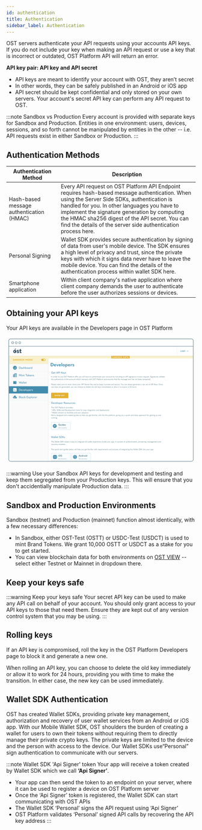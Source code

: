 ```yaml
---
id: authentication
title: Authentication
sidebar_label: Authentication
---
```


OST servers authenticate your API requests using your accounts API keys. If you do not include your key when making an API request or use a key that is incorrect or outdated, OST Platform API will return an error.

**API key pair: API key and API secret**
* API keys are meant to identify your account with OST, they aren’t secret
* In other words, they can be safely published in an Android or iOS app
* API secret should be kept confidential and only stored on your own servers. Your account's secret API key can perform any API request to OST.

:::note Sandbox vs Production
Every account is provided with separate keys for Sandbox and Production. Entities in one environment: users, devices, sessions, and so forth cannot be manipulated by entities in the other -- i.e. API requests exist in either Sandbox or Production.
:::

## Authentication Methods
| Authentication Method	| Description |
| --- | --- |
| Hash-based message authentication (HMAC) | Every API request on OST Platform API Endpoint requires hash-based message authentication. When using the Server Side SDKs, authentication is handled for you. In other languages you have to implement the signature generation by computing the HMAC sha256 digest of the API secret. You can find the details of the server side authentication process here. |
| Personal Signing	| Wallet SDK provides secure authentication by signing of data from user's mobile device. The SDK ensures a high level of privacy and trust, since the private keys with which it signs data never have to leave the mobile device. You can find the details of the authentication process within wallet SDK here. |
| Smartphone application	| Within client company's native application where client company demands the user to authenticate before the user authorizes sessions or devices. |

## Obtaining your API keys
Your API keys are available in the Developers page in OST Platform

![start-your-integration](/platform/docs/assets/dev_page.png)

:::warning
Use your Sandbox API keys for development and testing and keep them segregated from your Production keys. This will ensure that you don't accidentially manipulate Production data.
:::

## Sandbox and Production Environments
Sandbox (testnet) and Production (mainnet) function almost identically, with a few necessary differences:
* In Sandbox, either OST-Test (OSTT) or USDC-Test (USDCT) is used to mint Brand Tokens. We grant 10,000 OSTT or USDCT as a stake for you to get started.
* You can view blockchain data for both environments on [OST VIEW](https://view.ost.com) -- select either Testnet or Mainnet in dropdown there.

## Keep your keys safe
:::warning Keep your keys safe
Your secret API key can be used to make any API call on behalf of your account. You should only grant access to your API keys to those that need them. Ensure they are kept out of any version control system that you may be using.
:::

## Rolling keys
If an API key is compromised, roll the key in the OST Platform Developers page to block it and generate a new one.

When rolling an API key, you can choose to delete the old key immediately or allow it to work for 24 hours, providing you with time to make the transition. In either case, the new key can be used immediately.

## Wallet SDK Authentication
OST has created Wallet SDKs, providing private key management, authorization and recovery of user wallet services from an Android or iOS app. With our Mobile Wallet SDK, OST shoulders the burden of creating a wallet for users to own their tokens without requiring them to directly manage their private crypto keys. The private keys are limited to the device and the person with access to the device. Our Wallet SDKs use“Personal” sign authentication to communicate with our servers.

:::note Wallet SDK 'Api Signer' token
Your app will receive a token created by Wallet SDK which we call **‘Api Signer’**. 
* Your app can then send the token to an endpoint on your server, where it can be used to register a device on OST Platform server
* Once the ‘Api Signer’ token is registered, the Wallet SDK can start communicating with OST APIs
* The Wallet SDK ‘Personal’ signs the API request using ‘Api Signer’
* OST Platform validates ‘Personal’ signed API calls by recovering the API key address
:::